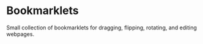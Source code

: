 # Bookmarklets

Small collection of bookmarklets for dragging, flipping, rotating, and editing webpages.
